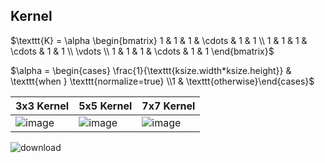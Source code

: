 ## Kernel

$\texttt{K} = \alpha \begin{bmatrix} 1 & 1 & 1 & \cdots & 1 & 1 \\ 1 & 1 & 1 & \cdots & 1 & 1 \\ \vdots \\ 1 & 1 & 1 & \cdots & 1 & 1 \end{bmatrix}$

$\alpha = \begin{cases} \frac{1}{\texttt{ksize.width*ksize.height}} & \texttt{when } \texttt{normalize=true} \\1 & \texttt{otherwise}\end{cases}$
 
 
3x3 Kernel  | 5x5 Kernel | 7x7 Kernel
-- | -- | --
![image](https://user-images.githubusercontent.com/2216970/204438619-ca2cc5ad-838a-4c42-b1de-c2906a20d522.png) | ![image](https://user-images.githubusercontent.com/2216970/204438776-0460e846-f79e-4778-8b30-a0d2763e11bc.png) | ![image](https://user-images.githubusercontent.com/2216970/204438854-4168b0a0-4668-4a53-aabc-faf42a78170c.png)

![download](https://user-images.githubusercontent.com/2216970/204441680-af4e4cc4-36d4-4cd4-be87-1eeee32cae99.png)

